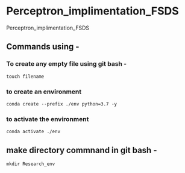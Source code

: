 # Perceptron_implimentation_FSDS
Perceptron_implimentation_FSDS

## Commands using -

### To create any empty file using git bash -
```
touch filename
```

### to create an environment
```
conda create --prefix ./env python=3.7 -y
```

### to activate the environment
```
conda activate ./env
```

## make directory commnand in git bash -
```
mkdir Research_env
```
